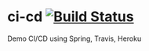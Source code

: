 # ci-cd [![Build Status](https://api.travis-ci.com/quangyen/rd.svg?token=LDVZkMnJMoks8AeDPs4B&branch=master)](https://travis-ci.com/quangyen/rd)
Demo CI/CD using Spring, Travis, Heroku
